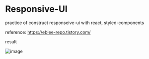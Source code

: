 # Responsive-UI
practice of construct responseive-ui with react, styled-components

reference: https://eblee-repo.tistory.com/

result

![image](https://user-images.githubusercontent.com/47177212/133540957-bf6550a2-10dc-4f7e-a4aa-e2f6d42b4221.png)
